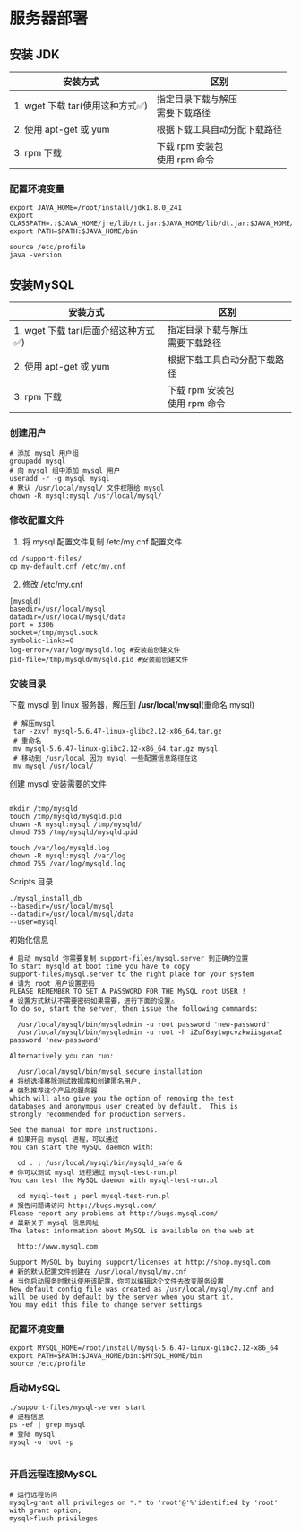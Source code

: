 # 服务器部署

## 安装 JDK

| 安装方式                        | 区别                                 |
| ------------------------------- | ------------------------------------ |
| 1. wget 下载 tar(使用这种方式✅) | 指定目录下载与解压<br />需要下载路径 |
| 2. 使用 apt-get 或 yum          | 根据下载工具自动分配下载路径         |
| 3. rpm 下载                     | 下载 rpm 安装包<br />使用 rpm 命令   |

### 配置环境变量

```shell
export JAVA_HOME=/root/install/jdk1.8.0_241
export CLASSPATH=.:$JAVA_HOME/jre/lib/rt.jar:$JAVA_HOME/lib/dt.jar:$JAVA_HOME/lib/tools.jar
export PATH=$PATH:$JAVA_HOME/bin

source /etc/profile
java -version
```

## 安装MySQL

| 安装方式                            | 区别                                 |
| ----------------------------------- | ------------------------------------ |
| 1. wget 下载 tar(后面介绍这种方式✅) | 指定目录下载与解压<br />需要下载路径 |
| 2. 使用 apt-get 或 yum              | 根据下载工具自动分配下载路径         |
| 3. rpm 下载                         | 下载 rpm 安装包<br />使用 rpm 命令   |



### 创建用户

```shell
# 添加 mysql 用户组
groupadd mysql
# 向 mysql 组中添加 mysql 用户 
useradd -r -g mysql mysql
# 默认 /usr/local/mysql/ 文件权限给 mysql
chown -R mysql:mysql /usr/local/mysql/
```



### 修改配置文件

1. 将 mysql 配置文件复制 /etc/my.cnf 配置文件

```shell
cd /support-files/
cp my-default.cnf /etc/my.cnf
```



2. 修改 /etc/my.cnf 

```shell
[mysqld]
basedir=/usr/local/mysql
datadir=/usr/local/mysql/data
port = 3306
socket=/tmp/mysql.sock
symbolic-links=0
log-error=/var/log/mysqld.log #安装前创建文件
pid-file=/tmp/mysqld/mysqld.pid #安装前创建文件
```



### 安装目录

下载 mysql 到 linux 服务器，解压到 **/usr/local/mysql**(重命名 mysql)

```shell
 # 解压mysql
 tar -zxvf mysql-5.6.47-linux-glibc2.12-x86_64.tar.gz
 # 重命名
 mv mysql-5.6.47-linux-glibc2.12-x86_64.tar.gz mysql
 # 移动到 /usr/local 因为 mysql 一些配置信息路径在这
 mv mysql /usr/local/
```

创建 mysql 安装需要的文件

```shell

mkdir /tmp/mysqld
touch /tmp/mysqld/mysqld.pid
chown -R mysql:mysql /tmp/mysqld/
chmod 755 /tmp/mysqld/mysqld.pid

touch /var/log/mysqld.log
chown -R mysql:mysql /var/log
chmod 755 /var/log/mysqld.log
```

Scripts 目录

```shell
./mysql_install_db 
--basedir=/usr/local/mysql
--datadir=/usr/local/mysql/data
--user=mysql
```

初始化信息

```shell
# 启动 mysqld 你需要复制 support-files/mysql.server 到正确的位置
To start mysqld at boot time you have to copy
support-files/mysql.server to the right place for your system
# 请为 root 用户设置密码
PLEASE REMEMBER TO SET A PASSWORD FOR THE MySQL root USER !
# 设置方式默认不需要密码如果需要，进行下面的设置⚠️
To do so, start the server, then issue the following commands:

  /usr/local/mysql/bin/mysqladmin -u root password 'new-password'
  /usr/local/mysql/bin/mysqladmin -u root -h iZuf6aytwpcvzkwiisgaxaZ password 'new-password'
  
Alternatively you can run:

  /usr/local/mysql/bin/mysql_secure_installation
# 将给选择移除测试数据库和创建匿名用户.
# 强烈推荐这个产品的服务器
which will also give you the option of removing the test
databases and anonymous user created by default.  This is
strongly recommended for production servers.

See the manual for more instructions.
# 如果开启 mysql 进程，可以通过
You can start the MySQL daemon with:

  cd . ; /usr/local/mysql/bin/mysqld_safe &
# 你可以测试 mysql 进程通过 mysql-test-run.pl 
You can test the MySQL daemon with mysql-test-run.pl

  cd mysql-test ; perl mysql-test-run.pl
# 报告问题请访问 http://bugs.mysql.com/
Please report any problems at http://bugs.mysql.com/
# 最新关于 mysql 信息网址
The latest information about MySQL is available on the web at

  http://www.mysql.com

Support MySQL by buying support/licenses at http://shop.mysql.com
# 新的默认配置文件创建在 /usr/local/mysql/my.cnf
# 当你启动服务时默认使用该配置，你可以编辑这个文件去改变服务设置
New default config file was created as /usr/local/mysql/my.cnf and
will be used by default by the server when you start it.
You may edit this file to change server settings
```

### 配置环境变量

```shell
export MYSQL_HOME=/root/install/mysql-5.6.47-linux-glibc2.12-x86_64
export PATH=$PATH:$JAVA_HOME/bin:$MYSQL_HOME/bin
source /etc/profile
```

### 启动MySQL

```shell
./support-files/mysql-server start
# 进程信息
ps -ef | grep mysql
# 登陆 mysql 
mysql -u root -p 


```

### 开启远程连接MySQL

```mysql
# 运行远程访问
mysql>grant all privileges on *.* to 'root'@'%'identified by 'root' with grant option;
mysql>flush privileges
```


